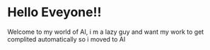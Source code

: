 # Hello Eveyone!!

Welcome to my world of AI, i m a lazy guy and want my work to get complited automatically so i moved to AI 
